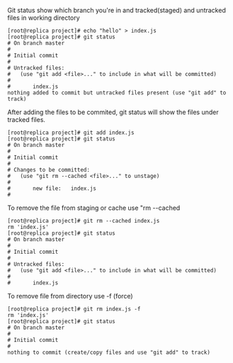 Git status show which branch you're in and tracked(staged) and untracked files in working directory

```
[root@replica project]# echo "hello" > index.js
[root@replica project]# git status
# On branch master
#
# Initial commit
#
# Untracked files:
#   (use "git add <file>..." to include in what will be committed)
#
#       index.js
nothing added to commit but untracked files present (use "git add" to track)
```

After adding the files to be commited, git status will show the files under tracked files.
```
[root@replica project]# git add index.js
[root@replica project]# git status
# On branch master
#
# Initial commit
#
# Changes to be committed:
#   (use "git rm --cached <file>..." to unstage)
#
#       new file:   index.js
#
```
To remove the file from staging or cache use "rm --cached
```
[root@replica project]# git rm --cached index.js
rm 'index.js'
[root@replica project]# git status
# On branch master
#
# Initial commit
#
# Untracked files:
#   (use "git add <file>..." to include in what will be committed)
#
#       index.js
```
To remove file from directory use -f (force)
```
[root@replica project]# git rm index.js -f
rm 'index.js'
[root@replica project]# git status
# On branch master
#
# Initial commit
#
nothing to commit (create/copy files and use "git add" to track)
```

